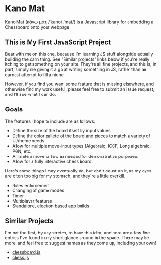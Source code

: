 # Kano Mat
Kano Mat (κάνω  ματ, /ˈkano/ /mat/) is a Javascript library for embedding a Chessboard onto your webpage.

## This is My First JavaScript Project

Bear with me on this one, because I'm learning JS stuff alongside actually building the darn thing. See "Similar projects" links below if you're really itching to get something on your site. They're all fine projects, and this is, in part, simply me giving it a go at writing something in JS, rather than an earnest attempt to fill a niche.

However, if you find you want some feature that is missing elsewhere, and otherwise find my work useful, please feel free to submit an issue request, and I'll see what I can do.

## Goals

The features I hope to include are as follows:

- Define the size of the board itself by input values
- Define the color pallete of the board and pieces to match a variety of UI/theme needs
- Allow for multiple move-input types (Algebraic, ICCF, Long algebraic, PGN, etc.)
- Animate a move or two as needed for demonstrative purposes.
- Allow for a fully interactive chess board.

Here's some things I may eventually do, but don't count on it, as my eyes are often too big for my stomach, and they're a little overkill.

- Rules enforcement
- Changing of game modes
- Timer
- Multiplayer features
- Standalone, electron based app builds

## Similar Projects

I'm not the first, by any stretch, to have this idea, and here are a few fine entries I've found in my short glance around in the space. There may be more, and feel free to suggest names as they come up, including your own!

- [chessboard.js](https://chessboardjs.com/)
- [chess.js](https://github.com/jhlywa/chess.js)
